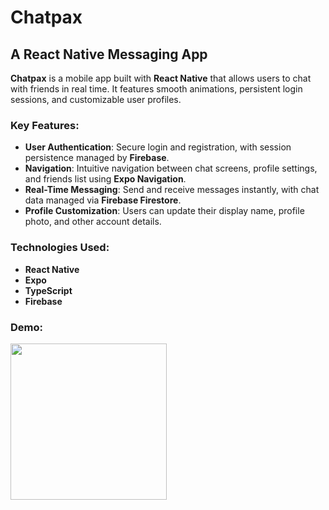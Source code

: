 # Chatpax
## A React Native Messaging App

**Chatpax** is a mobile app built with **React Native** that allows users to chat with friends in real time. It features smooth animations, persistent login sessions, and customizable user profiles.

### Key Features:
- **User Authentication**: Secure login and registration, with session persistence managed by **Firebase**.
- **Navigation**: Intuitive navigation between chat screens, profile settings, and friends list using **Expo Navigation**.
- **Real-Time Messaging**: Send and receive messages instantly, with chat data managed via **Firebase Firestore**.
- **Profile Customization**: Users can update their display name, profile photo, and other account details.

### Technologies Used:
- **React Native**
- **Expo**
- **TypeScript**
- **Firebase**

### Demo:

<img src="/assets/screens-img/home-screen.png" width="250">